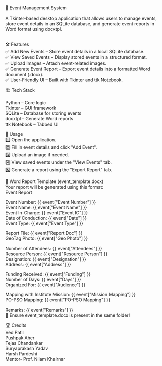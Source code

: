 <br>📌 Event Management System<br>
    <br>A Tkinter-based desktop application that allows users to manage events, store event details in an SQLite database, and generate event reports in Word format using docxtpl.<br>

<br>🛠 Features<br>
  ✅ Add New Events – Store event details in a local SQLite database.<br>
  ✅ View Saved Events – Display stored events in a structured format.<br>
  ✅ Upload Images – Attach event-related images.<br>
  ✅ Generate Event Report – Export event details into a formatted Word document (.docx).<br>
  ✅ User-Friendly UI – Built with Tkinter and ttk Notebook.<br>

🏗️ Tech Stack<br>
  <br>Python – Core logic<br>
  Tkinter – GUI framework<br>
  SQLite – Database for storing events<br>
  docxtpl – Generate Word reports<br>
  ttk Notebook – Tabbed UI<br>

📜 Usage<br>
  1️⃣ Open the application.<br>
  2️⃣ Fill in event details and click "Add Event".<br>
  3️⃣ Upload an image if needed.<br>
  4️⃣ View saved events under the "View Events" tab.<br>
  5️⃣ Generate a report using the "Export Report" tab.<br>

📄 Word Report Template (event_template.docx)<br>
  Your report will be generated using this format:<br>
         Event Report<br>

Event Number: {{ event["Event Number"] }}<br>
Event Name: {{ event["Event Name"] }}<br>
Event In-Charge: {{ event["Event IC"] }}<br>
Date of Conduction: {{ event["Date"] }}<br>
Event Type: {{ event["Event Type"] }}<br>

Report File: {{ event["Report Doc"] }}<br>
GeoTag Photo: {{ event["Geo Photo"] }}<br>

Number of Attendees: {{ event["Attendees"] }}<br>
Resource Person: {{ event["Resource Person"] }}<br>
Designation: {{ event["Designation"] }}<br>
Address: {{ event["Address"] }}<br>

Funding Received: {{ event["Funding"] }}<br>
Number of Days: {{ event["Days"] }}<br>
Organized For: {{ event["Audience"] }}<br>

Mapping with Institute Mission: {{ event["Mission Mapping"] }}<br>
PO-PSO Mapping: {{ event["PO-PSO Mapping"] }}<br>

Remarks: {{ event["Remarks"] }}<br>
📌 Ensure event_template.docx is present in the same folder!<br>



🏆 Credits<br>
Ved Patil<br>
Pushpak Aher<br>
Tejas Chandankar<br>
Suryaprakash Yadav<br>
Harsh Pardeshi<br>
Mentor- Prof. Nilam Khairnar<br>
